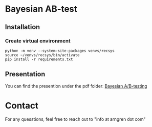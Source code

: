 # Bayesian AB-test

## Installation

### Create virtual environment
    python -m venv --system-site-packages venvs/recsys
    source ~/venvs/recsys/bin/activate
    pip install -r requirements.txt 


## Presentation
You can find the presention under the pdf folder: [Bayesian A/B-testing]("pdf/Bayesian%20AB-testing.pdf")


# Contact
For any quesstions, feel free to reach out to "info at arngren dot com"